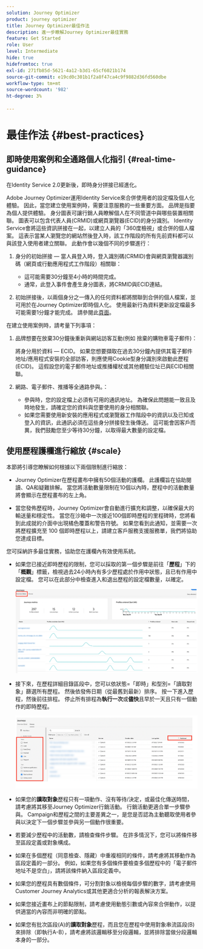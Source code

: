 ```yaml
---
solution: Journey Optimizer
product: journey optimizer
title: Journey Optimizer最佳作法
description: 進一步瞭解Journey Optimizer最佳實務
feature: Get Started
role: User
level: Intermediate
hide: true
hidefromtoc: true
exl-id: 271fb85d-5621-4a12-b3d1-65cf6021b174
source-git-commit: e19cd0c301b1f2a8f47ca4c9f9882d36fd560dbe
workflow-type: tm+mt
source-wordcount: '982'
ht-degree: 3%

---
```


# 最佳作法 {#best-practices}

## 即時使用案例和全通路個人化指引 {#real-time-guidance}

在Identity Service 2.0更新後，即時身分拼接已經進化。

Adobe Journey Optimizer運用Identity Service來合併使用者的設定檔及個人化體驗。 因此，當您建立使用案例時，需要注意服務的一些重要方面。 品牌是指要為個人提供體驗。 身分圖表可讓行銷人員瞭解個人在不同管道中與哪些裝置相關聯。 圖表可以包含代表人員(CRMID)或網頁瀏覽器(ECID)的身分識別。 Identity Service會將這些資訊拼接在一起，以建立人員的「360度檢視」或合併的個人檔案。 這表示當某人瀏覽您的網站然後登入時，該工作階段的所有先前資料都可以與該登入使用者建立關聯。 此動作會以幾個不同的步驟進行：

1. 身分的初始拼接 — 當人員登入時，登入識別碼(CRMID)會與網頁瀏覽器識別碼（網頁或行動應用程式工作階段）相關聯：

   * 這可能需要30分鐘至4小時的時間完成。
   * 通常，此登入事件會產生身分圖表，將CRMID與ECID連結。

1. 初始拼接後，以兩個身分之一傳入的任何資料都將關聯到合併的個人檔案，並可用於在Journey Optimizer即時個人化。 使用最新行為資料更新設定檔最多可能需要1分鐘才能完成。 請參閱此[頁面](https://experienceleague.adobe.com/docs/experience-platform/ingestion/streaming/overview.html?lang=zh-Hant)。

在建立使用案例時，請考量下列事項：

1. 品牌想要在放棄30分鐘後重新與網站訪客互動(例如 捨棄的購物車電子郵件)：

   將身分用於資料 — ECID。 如果您想要擷取在過去30分鐘內提供其電子郵件地址/應用程式安裝的全部訪客，則應使用Cookie型身分識別來啟動此歷程(ECID)。 這假設您的電子郵件地址或推播權杖或其他體驗位址已與ECID相關聯。

1. 網路、電子郵件、推播等全通路參與。：

   * 參與時，您的設定檔上必須有可用的通訊地址。 為確保此問題能一致且及時地發生，請確定您的資料與您要使用的身分相關聯。
   * 如果您需要使用新安裝的應用程式或瀏覽器工作階段中的資訊以及已知或登入的資訊，此通訊必須在這些身分拼接發生後傳送。 這可能會因客戶而異，我們鼓勵您至少等待30分鐘，以取得最大數量的設定檔。

## 使用歷程護欄進行縮放 {#scale}

本節將引導您瞭解如何根據以下兩個限制進行縮放：

* Journey Optimizer在歷程畫布中擁有50個活動的護欄。 此護欄旨在協助閱讀、QA和疑難排解。 當您將活動數量限制在10個以內時，歷程中的活動數量將會顯示在歷程畫布的左上角。

* 當您發佈歷程時，Journey Optimizer會自動進行擴充和調整，以確保最大的輸送量和穩定性。 當您在沙箱中一次接近100個即時歷程的里程碑時，您將看到此成就的介面中出現橘色覆蓋和警告符號。 如果您看到此通知，並需要一次將歷程擴充至 100 個即時歷程以上，請建立客戶服務支援服務單，我們將協助您達成目標。

<!--DOCAC-10977

* As you publish journeys, Journey Optimizer automatically scales and adjusts to ensure maximum throughput and stability. As you near the milestone of 500 live journeys at one time in a sandbox, you will see an orange overlay and warning sign appear in the interface on this achievement. If you see this notification and have a need to extend your journeys beyond 500 live journeys at a time, please create a ticket for customer care and we will help you reach your goals.-->


您可採納許多最佳實務，協助您在護欄內有效使用系統。

* 如果您已接近即時歷程的限制，您可以採取的第一個步驟是前往「**歷程**」下的「**概觀**」標籤，檢視過去24小時內有多少歷程處於作用中狀態，且已有作用中設定檔。 您可以在此部分中檢查進入和退出歷程的設定檔數量，以確定。

  ![](assets/journey-guardrails2.png)

* 接下來，在歷程詳細目錄區段中，您可以依狀態=「即時」和型別=「讀取對象」篩選所有歷程。 然後依發佈日期（從最舊到最新）排序。 按一下進入歷程，然後前往排程。 停止所有排程為&#x200B;**執行一次**&#x200B;或&#x200B;**儘快**&#x200B;且早於一天且只有一個動作的即時歷程。

  ![](assets/journey-guardrails1.png)

* 如果您的&#x200B;**讀取對象**&#x200B;歷程只有一項動作、沒有等待/決定，或最佳化傳送時間，請考慮將其移至Journey Optimizer行銷活動。 行銷活動更適合單一步驟參與。 Campaign和歷程之間的主要差異之一，是您是否認為主動聽取使用者參與以決定下一個步驟並參與另一個動作很重要。
* 若要減少歷程中的活動數，請檢查條件步驟。 在許多情況下，您可以將條件移至區段定義或對象構成。
* 如果在多個歷程（同意檢查、隱藏）中重複相同的條件，請考慮將其移動作為區段定義的一部分。 例如，如果您有多個條件要檢查多個歷程中的「電子郵件地址不是空白」，請將該條件納入區段定義中。
* 如果您的歷程具有數個條件，可分割對象以檢視每個步驟的數字，請考慮使用Customer Journey Analytics或其他更適合分析的報表解決方案。
* 如果您接近畫布上的節點限制，請考慮使用動態引數或內容來合併動作，以提供適當的內容而非明確的節點。

* 如果您有批次區段(A)的&#x200B;**讀取對象**&#x200B;歷程，而且您在歷程中使用對象串流區段(B)來排除（即執行A-B），請考慮將該邏輯移至分段邏輯，並將排除當做分段邏輯本身的一部分。